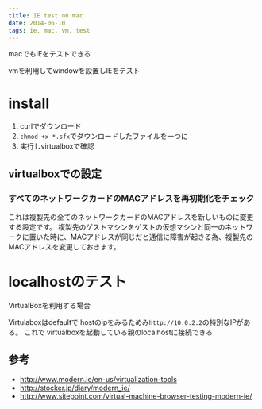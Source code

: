 ```yaml
---
title: IE test on mac
date: 2014-06-10
tags: ie, mac, vm, test
---
```


macでもIEをテストできる

vmを利用してwindowを設置しIEをテスト

# install

1. curlでダウンロード
2. `chmod +x *.sfx`でダウンロードしたファイルを一つに
3. 実行しvirtualboxで確認

## virtualboxでの設定

### **すべてのネットワークカードのMACアドレスを再初期化**をチェック

これは複製先の全てのネットワークカードのMACアドレスを新しいものに変更する設定です。
複製先のゲストマシンをゲストの仮想マシンと同一のネットワークに置いた時に、MACアドレスが同じだと通信に障害が起きる為、複製先のMACアドレスを変更しておきます。


# localhostのテスト

VirtualBoxを利用する場合 

Virtulaboxはdefaultで hostのipをみるためみ`http://10.0.2.2`の特別なIPがある。
これで virtualboxを起動している親のlocalhostに接続できる


## 参考

* <http://www.modern.ie/en-us/virtualization-tools>
* <http://stocker.jp/diary/modern_ie/>
* <http://www.sitepoint.com/virtual-machine-browser-testing-modern-ie/>

